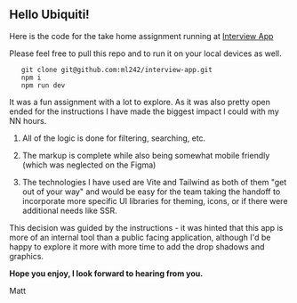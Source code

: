 ## Hello Ubiquiti!

Here is the code for the take home assignment running at [Interview App](https://interview-app.pages.dev/)

Please feel free to pull this repo and to run it on your local devices as well.

```
   git clone git@github.com:ml242/interview-app.git
   npm i
   npm run dev
```

It was a fun assignment with a lot to explore. As it was also pretty open ended for the instructions I have made the biggest impact I could with my NN hours.

1. All of the logic is done for filtering, searching, etc.

2. The markup is complete while also being somewhat mobile friendly (which was neglected on the Figma)

3. The technologies I have used are Vite and Tailwind as both of them "get out of your way" and would be easy for the team taking the handoff to incorporate more specific UI libraries for theming, icons, or if there were additional needs like SSR.

This decision was guided by the instructions - it was hinted that this app is more of an internal tool than a public facing application, although I'd be happy to explore it more with more time to add the drop shadows and graphics.

**Hope you enjoy, I look forward to hearing from you.**

Matt
